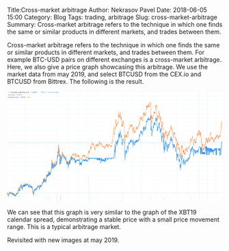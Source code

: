 Title:Cross-market arbitrage
Author: Nekrasov Pavel
Date: 2018-06-05 15:00
Category: Blog
Tags: trading, arbitrage
Slug: cross-market-arbitrage
Summary: Cross-market arbitrage refers to the technique in which one finds the same or similar products in different markets, and trades between them.

Cross-market arbitrage refers to the technique in which one finds the
same or similar products in different markets, and trades between them.
For example BTC-USD pairs on different exchanges is a cross-market arbitrage. Here, we
also give a price graph showcasing this arbitrage. We use the market
data from may 2019, and select BTCUSD from the CEX.io and BTCUSD
from Bittrex.  The following is the result.

![Cross-market-arbitrage](images/cross-market-img.png)

We can see that this graph is very similar to the graph of the XBT19 calendar
spread, demonstrating a stable price with a small price movement range.
This is a typical arbitrage market.

Revisited with new images at may 2019.
